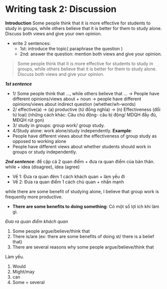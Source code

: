 # Writing task 2: Discussion 

**Introduction**
Some people think that it is more effective for students to study in groups, while others believe that it is better for them to study alone. Discuss both views and give your own opinion. 

+ write 2 sentences:
  + 1st: introduce the topic( paraphrase the question )
  + 2nd: answer the question: mention both views and give your opinion.
> Some people think that it is more effective for students to study in groups, while others believe that it is better for them to study alone. Discuss both views and give your opinion. 

***1st sentence***
+ 1/ Some people think that ..., while others believe that ...
$\to$ People have different opinions/views about + noun
$\to$ people have different opinions/views about indirect question (whether/wh-words)
+ 2/ effective(a)
$\to$ (a) productive (từ đồng nghĩa)
$\to$ (n) Effectiveness (đổi từ loại)
(những cách khác: Câu chủ động- câu bị động/ MDQH đầy đủ, MĐQH rút gọn)
+ 3/ study in groups: group work/ group study. 
+ 4/Study alone: work alone/study independently.
**Example**:
+ People have different views about the effectiveness of group study as opposed to working alone 
+ People have different views about whether students should work in groups or study independently.


***2nd sentence***: đề cập cả 2 quan điểm + đưa ra quan điểm của bản thân. 
while + idea (disagree), idea (agree)
+ Vế 1: Đưa ra quan đêm 1 cách khách quan + làm yếu đi
+ Vế 2: Đưa ra quan điểm 1 cách chủ quan + nhấn mạnh 

while there are some benefit of studying alone, I believe that group work is frequently more productive.  

  + **There are some benefits to doing something**: Có một số lợi ích khi làm gì.  

*Đưa ra quan điểm khách quan*
1. Some people argue/believe/think that
2. There is/are (ex: there are some benefits of doing st/ there is a belief that)
3. There are several reasons why some people argue/believe/think that

Làm yếu. 
1. Would
2. Might/may
3. can
4. Some = several